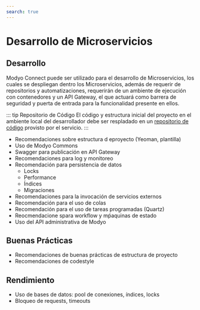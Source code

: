 ```yaml
---
search: true
---
```


# Desarrollo de Microservicios

## Desarrollo
Modyo Connect puede ser utilizado para el desarrollo de Microservicios, los cuales se despliegan dentro los Microservicios, además de requerir de repositorios y automatizaciones, requerirán de un ambiente de ejecución con contenedores y un API Gateway, el que actuará como barrera de seguridad y puerta de entrada para la funcionalidad presente en ellos.

::: tip Repositorio de Código
El código y estructura inicial del proyecto en el ambiente local del desarrollador debe ser respladado en un [repositorio de código](../components/development.md#repositorio-de-codigo) provisto por el servicio.
:::

- Recomendaciones sobre estructura d eproyecto (Yeoman, plantilla)
- Uso de Modyo Commons
- Swagger para publicación en API Gateway
- Recomendaciones para log y monitoreo
- Recomendación para persistencia de datos
    - Locks
    - Performance
    - Índices
    - Migraciones
- Recomendaciones para la invocación de servicios externos
- Recomendación para el uso de colas
- Recomendación para el uso de tareas programadas (Quartz)
- Reocmendacione spara workflow y mṕaquinas de estado
- Uso del API administrativa de Modyo

## Buenas Prácticas
- Recomendaciones de buenas prácticas de estructura de proyecto
- Recomendaciones de codestyle


## Rendimiento
- Uso de bases de datos: pool de conexiones, índices, locks
- Bloqueo de requests, timeouts


